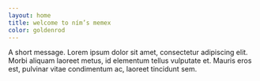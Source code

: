 ```yaml
---
layout: home
title: welcome to ním’s memex
color: goldenrod
---
```


A short message. Lorem ipsum dolor sit amet, consectetur adipiscing elit. Morbi aliquam laoreet metus, id elementum tellus vulputate et. Mauris eros est, pulvinar vitae condimentum ac, laoreet tincidunt sem. 